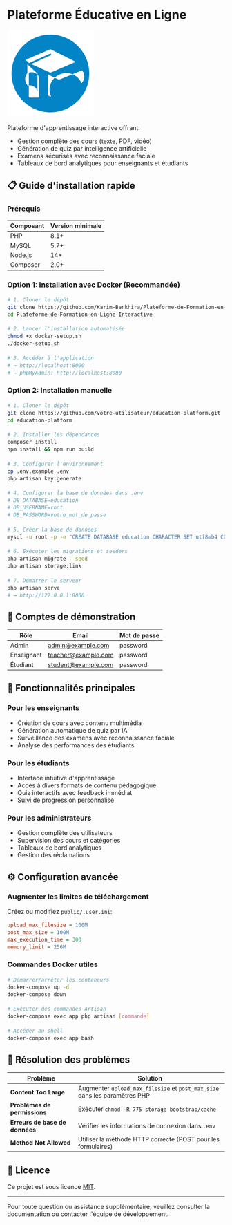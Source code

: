 # Plateforme Éducative en Ligne

![Logo de la plateforme](public/images/logo.svg)

Plateforme d'apprentissage interactive offrant:
- Gestion complète des cours (texte, PDF, vidéo)
- Génération de quiz par intelligence artificielle
- Examens sécurisés avec reconnaissance faciale
- Tableaux de bord analytiques pour enseignants et étudiants

## 📋 Guide d'installation rapide

### Prérequis

| Composant | Version minimale |
|-----------|------------------|
| PHP       | 8.1+             |
| MySQL     | 5.7+             |
| Node.js   | 14+              |
| Composer  | 2.0+             |

### Option 1: Installation avec Docker (Recommandée)

```bash
# 1. Cloner le dépôt
git clone https://github.com/Karim-Benkhira/Plateforme-de-Formation-en-Ligne-Interactive.git
cd Plateforme-de-Formation-en-Ligne-Interactive

# 2. Lancer l'installation automatisée
chmod +x docker-setup.sh
./docker-setup.sh

# 3. Accéder à l'application
# → http://localhost:8000
# → phpMyAdmin: http://localhost:8080
```

### Option 2: Installation manuelle

```bash
# 1. Cloner le dépôt
git clone https://github.com/votre-utilisateur/education-platform.git
cd education-platform

# 2. Installer les dépendances
composer install
npm install && npm run build

# 3. Configurer l'environnement
cp .env.example .env
php artisan key:generate

# 4. Configurer la base de données dans .env
# DB_DATABASE=education
# DB_USERNAME=root
# DB_PASSWORD=votre_mot_de_passe

# 5. Créer la base de données
mysql -u root -p -e "CREATE DATABASE education CHARACTER SET utf8mb4 COLLATE utf8mb4_unicode_ci;"

# 6. Exécuter les migrations et seeders
php artisan migrate --seed
php artisan storage:link

# 7. Démarrer le serveur
php artisan serve
# → http://127.0.0.1:8000
```

## 👥 Comptes de démonstration

| Rôle       | Email                | Mot de passe |
|------------|----------------------|--------------|
| Admin      | admin@example.com    | password     |
| Enseignant | teacher@example.com  | password     |
| Étudiant   | student@example.com  | password     |

## 🚀 Fonctionnalités principales

### Pour les enseignants
- Création de cours avec contenu multimédia
- Génération automatique de quiz par IA
- Surveillance des examens avec reconnaissance faciale
- Analyse des performances des étudiants

### Pour les étudiants
- Interface intuitive d'apprentissage
- Accès à divers formats de contenu pédagogique
- Quiz interactifs avec feedback immédiat
- Suivi de progression personnalisé

### Pour les administrateurs
- Gestion complète des utilisateurs
- Supervision des cours et catégories
- Tableaux de bord analytiques
- Gestion des réclamations

## ⚙️ Configuration avancée

### Augmenter les limites de téléchargement

Créez ou modifiez `public/.user.ini`:
```ini
upload_max_filesize = 100M
post_max_size = 100M
max_execution_time = 300
memory_limit = 256M
```

### Commandes Docker utiles

```bash
# Démarrer/arrêter les conteneurs
docker-compose up -d
docker-compose down

# Exécuter des commandes Artisan
docker-compose exec app php artisan [commande]

# Accéder au shell
docker-compose exec app bash
```

## 🔧 Résolution des problèmes

| Problème | Solution |
|----------|----------|
| **Content Too Large** | Augmenter `upload_max_filesize` et `post_max_size` dans les paramètres PHP |
| **Problèmes de permissions** | Exécuter `chmod -R 775 storage bootstrap/cache` |
| **Erreurs de base de données** | Vérifier les informations de connexion dans `.env` |
| **Method Not Allowed** | Utiliser la méthode HTTP correcte (POST pour les formulaires) |

## 📄 Licence

Ce projet est sous licence [MIT](LICENSE).

---

Pour toute question ou assistance supplémentaire, veuillez consulter la documentation ou contacter l'équipe de développement.
